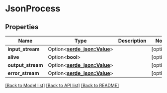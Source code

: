 # JsonProcess

## Properties

Name | Type | Description | Notes
------------ | ------------- | ------------- | -------------
**input_stream** | Option<[**serde_json::Value**](.md)> |  | [optional]
**alive** | Option<**bool**> |  | [optional]
**output_stream** | Option<[**serde_json::Value**](.md)> |  | [optional]
**error_stream** | Option<[**serde_json::Value**](.md)> |  | [optional]

[[Back to Model list]](../README.md#documentation-for-models) [[Back to API list]](../README.md#documentation-for-api-endpoints) [[Back to README]](../README.md)


